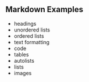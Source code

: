## Markdown Examples

- headings
- unordered lists
- ordered lists
- text formatting
- code
- tables
- autolists
- lists
- images
